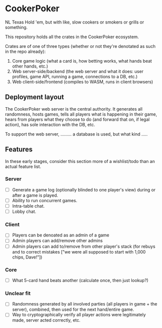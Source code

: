 # CookerPoker

NL Texas Hold 'em, but with like, slow cookers or smokers or grills or
something.

This repository holds all the crates in the CookerPoker ecosystem.

Crates are of one of three types (whether or not they're denotated as such in
the repo already):

1. Core game logic (what a card is, how betting works, what hands beat other
   hands, etc.)
2. Web server-side/backend (the web server and what it does: user profiles,
   game API, running a game, connections to a DB, etc.)
3. Web client-side/frontend (compiles to WASM, runs in client browsers)

## Deployment layout

The CookerPoker web server is the central authority. It generates all
randomness, hosts games, tells all players what is happening in their game,
hears from players what they choose to do (and forward that on, if legal
action), has sole interaction with the DB, etc.

To support the web server, ......... a database is used, but what kind .....

## Features

In these early stages, consider this section more of a wishlist/todo than an
actual feature list.

### Server

- [ ] Generate a game log (optionally blinded to one player's view) during or
  after a game is played.
- [ ] Ability to run concurrent games.
- [ ] Intra-table chat.
- [ ] Lobby chat.

### Client

- [ ] Players can be denoated as an admin of a game
- [ ] Admin players can add/remove other admins
- [ ] Admin players can add to/remove from other player's stack (for rebuys and
  to correct mistakes ["we were all supposed to start with 1,000 chips,
Dave!"])

### Core

- [ ] What 5-card hand beats another (calculate once, then just lookup?)

### Unclear fit

- [ ] Randomness generated by all involved parties (all players in game + the
  server), combined, then used for the next hand/entire game.
- [ ] Way to cryptographically verify all player actions were legitimately
  made, server acted correctly, etc.
